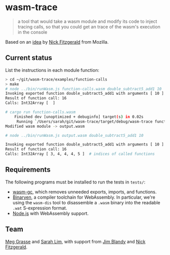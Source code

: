 # wasm-trace

> a tool that would take a wasm module and modify its code to inject tracing calls, so that you could get an trace of the wasm's execution in the console

Based on an [idea](https://gist.github.com/fitzgen/34073d61f2c358f2b35038fa263b74a3) by [Nick Fitzgerald](https://github.com/fitzgen) from Mozilla.

## Current status

List the instructions in each module function:

```sh
> cd ~/git/wasm-trace/examples/function-calls
> make
# node ../bin/runWasm.js function-calls.wasm double_subtract5_add1 10
Invoking exported function double_subtract5_add1 with arguments [ 10 ] ...
Result of function call: 16
Calls: Int32Array [  ]

# cargo run function-calls.wasm
    Finished dev [unoptimized + debuginfo] target(s) in 0.02s
     Running `/Users/sarah/git/wasm-trace/target/debug/wasm-trace function-calls.wasm`
Modified wasm module -> output.wasm

# node ../bin/runWasm.js output.wasm double_subtract5_add1 10

Invoking exported function double_subtract5_add1 with arguments [ 10 ] ...
Result of function call: 16
Calls: Int32Array [ 3, 4, 4, 4, 5 ]  # indices of called functions
```

## Requirements

The following programs must be installed to run the tests in `tests/`:

- [wasm-gc](https://github.com/alexcrichton/wasm-gc), which removes
unneeded exports, imports, and functions.
- [Binaryen](https://github.com/WebAssembly/binaryen/), a compiler
toolchain for WebAssembly. In particular, we're using the `wasm-dis`
tool to disassemble a `.wasm` binary into the readable `.wat` S-expression format.
- [Node.js](https://nodejs.org/) with WebAssembly support.

## Team

[Meg Grasse](http://github.com/meggrasse) and [Sarah Lim](http://github.com/sarahlim), with support from [Jim Blandy](https://github.com/jimblandy) and [Nick Fitzgerald](https://github.com/fitzgen).
